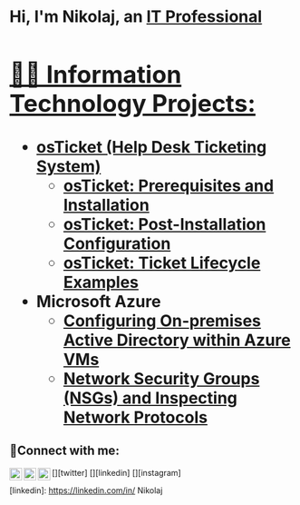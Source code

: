 <h1>Hi, I'm Nikolaj, an <a href="https://linkedin.com/in/Nikolaj">IT Professional

<h2>👨‍💻 Information Technology Projects:</h2>

- <b>osTicket (Help Desk Ticketing System)</b>
  - [osTicket: Prerequisites and Installation](https://github.com/NikolajCS/osticket-prereqs)
  - [osTicket: Post-Installation Configuration](https://github.com/NikolajCS/post-install-config)
  - [osTicket: Ticket Lifecycle Examples](https://github.com/NikolajCS/ticket-lifecycle)
- <b>Microsoft Azure</b>
  - [Configuring On-premises Active Directory within Azure VMs](https://github.com/NikolajCS/configure-ad)
  - [Network Security Groups (NSGs) and Inspecting Network Protocols](https://github.com/NikolajCS/azure-network-protocols)

<h2>🤳Connect with me:</h2>

[<img align="left" alt="Josh | Twitter" width="22px" src="https://cdn.jsdelivr.net/npm/simple-icons@v3/icons/twitter.svg" />][twitter]
[<img align="left" alt="Josh | LinkedIn" width="22px" src="https://cdn.jsdelivr.net/npm/simple-icons@v3/icons/linkedin.svg" />][linkedin]
[<img align="left" alt="Josh | Instagram" width="22px" src="https://cdn.jsdelivr.net/npm/simple-icons@v3/icons/instagram.svg" />][instagram]


[linkedin]: https://linkedin.com/in/  Nikolaj
